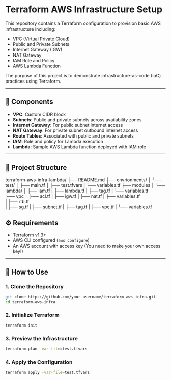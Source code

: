  # Terraform AWS Infrastructure Setup

This repository contains a Terraform configuration to provision basic AWS infrastructure including:

- VPC (Virtual Private Cloud)
- Public and Private Subnets
- Internet Gateway (IGW)
- NAT Gateway
- IAM Role and Policy
- AWS Lambda Function

The purpose of this project is to demonstrate infrastructure-as-code (IaC) practices using Terraform.

---

## 🧱 Components

- **VPC**: Custom CIDR block
- **Subnets**: Public and private subnets across availability zones
- **Internet Gateway**: For public subnet internet access
- **NAT Gateway**: For private subnet outbound internet access
- **Route Tables**: Associated with public and private subnets
- **IAM**: Role and policy for Lambda execution
- **Lambda**: Sample AWS Lambda function deployed with IAM role

---

## 📁 Project Structure
terraform-aws-infra-lambda/
├── README.md
├── envrionments/ 
│   └── test/
│       ├── main.tf 
│       ├── test.tfvars 
|       └── variables.tf 
├── modules 
│   └── lambda/ 
│      ├── iam.tf
|      ├── lambda.tf 
|      ├── tag.tf 
|      └── variables.tf  
├── vpc 
│   ├── acl.tf
|   ├── igw.tf 
|   ├── nat.tf
|   ├── variables.tf  
|   ├── rtb.tf  
|   ├── sg.tf
|   ├── subnet.tf
|   ├── tag.tf
|   ├── vpc.tf
|   └── variables.tf 

## ⚙️ Requirements

- Terraform v1.3+
- AWS CLI configured (`aws configure`)
- An AWS account with access key (You need to make your own access key!)

---

## 🚀 How to Use

### 1. Clone the Repository

```bash
git clone https://github.com/your-username/terraform-aws-infra.git
cd terraform-aws-infra
```

### 2. Initialize Terraform 
```bash
terraform init 
``` 

### 3. Preview the Infrastructure  
```bash
terraform plan -var-file=test.tfvars 
``` 

### 4. Apply the Configuration 
```bash
terraform apply -var-file=test.tfvars 
``` 

